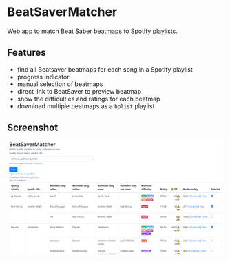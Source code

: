 # BeatSaverMatcher
Web app to match Beat Saber beatmaps to Spotify playlists.

## Features
- find all Beatsaver beatmaps for each song in a Spotify playlist
- progress indicator
- manual selection of beatmaps
- direct link to BeatSaver to preview beatmap
- show the difficulties and ratings for each beatmap
- download multiple beatmaps as a `bplist` playlist

## Screenshot

![app screenhot](images/screenshot.png)